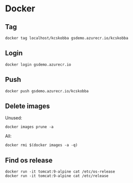 # Docker

## Tag
```
docker tag localhost/kcskobba gsdemo.azurecr.io/kcskobba
```

## Login
```
docker login gsdemo.azurecr.io
```

## Push
```
docker push gsdemo.azurecr.io/kcskobba
```

## Delete images
Unused:
```
docker images prune -a
```

All:
```
docker rmi $(docker images -a -q)
```

## Find os release
```
docker run -it tomcat:9-alpine cat /etc/os-release
docker run -it tomcat:9-alpine cat /etc/release
```
